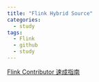 ```yaml
---
title: "Flink Hybrid Source"
categories:
  - study
tags:
  - Flink
  - github
  - study
---
```



[Flink Contributor 速成指南](https://developer.aliyun.com/article/774862)
